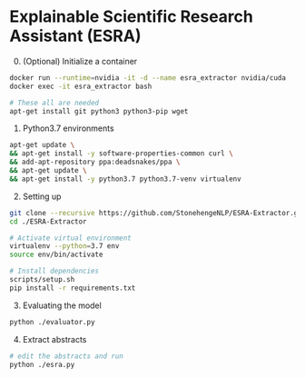 # Explainable Scientific Research Assistant (ESRA)

0. (Optional) Initialize a container
``` sh
docker run --runtime=nvidia -it -d --name esra_extractor nvidia/cuda
docker exec -it esra_extractor bash

# These all are needed
apt-get install git python3 python3-pip wget
```

1. Python3.7 environments
``` sh
apt-get update \
&& apt-get install -y software-properties-common curl \
&& add-apt-repository ppa:deadsnakes/ppa \
&& apt-get update \
&& apt-get install -y python3.7 python3.7-venv virtualenv
```

2. Setting up

``` sh
git clone --recursive https://github.com/StonehengeNLP/ESRA-Extractor.git
cd ./ESRA-Extractor

# Activate virtual environment
virtualenv --python=3.7 env
source env/bin/activate

# Install dependencies
scripts/setup.sh
pip install -r requirements.txt
```

3. Evaluating the model
``` sh
python ./evaluator.py
```

4. Extract abstracts
``` sh
# edit the abstracts and run
python ./esra.py
```
